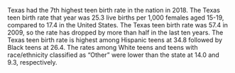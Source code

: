 Texas had the 7th highest teen birth rate in the nation in 2018. The Texas teen birth rate that year was 25.3 live births per 1,000 females aged 15-19, compared to 17.4 in the United States. The Texas teen birth rate was 57.4 in 2009, so the rate has dropped by more than half in the last ten years. The Texas teen birth rate is highest among Hispanic teens at 34.8 followed by Black teens at 26.4. The rates among White teens and teens with race/ethnicity classified as “Other” were lower than the state at 14.0 and 9.3, respectively.

